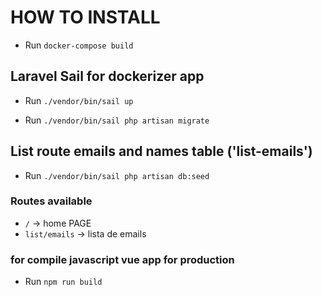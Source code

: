 # HOW TO INSTALL

- Run `docker-compose build`

## Laravel Sail for dockerizer app

- Run `./vendor/bin/sail up`

- Run `./vendor/bin/sail php artisan migrate`

## List route emails and names table ('list-emails')

- Run `./vendor/bin/sail php artisan db:seed`
  
### Routes available

- `/` -> home PAGE
- `list/emails` -> lista de emails
  
### for compile javascript vue app for production

- Run `npm run build`
